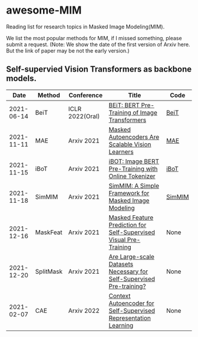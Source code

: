 # awesome-MIM
Reading list for research topics in Masked Image Modeling(MIM).

We list the most popular methods for MIM, if I missed something, please submit a request.
(Note: We show the date of the first version of Arxiv here. But the link of paper may be not the early version.)

## Self-supervied Vision Transformers as backbone models.
Date|Method|Conference|Title|Code
-----|----|-----|-----|-----
2021-06-14|BeiT|ICLR 2022(Oral)|[BEiT: BERT Pre-Training of Image Transformers](https://arxiv.org/abs/2106.08254)|[BeiT](https://github.com/microsoft/unilm/tree/master/beit)
2021-11-11|MAE|Arxiv 2021|[Masked Autoencoders Are Scalable Vision Learners](https://arxiv.org/pdf/2111.06377.pdf)|[MAE](https://github.com/facebookresearch/mae)
2021-11-15|iBoT|Arxiv 2021|[iBOT: Image BERT Pre-Training with Online Tokenizer](https://arxiv.org/pdf/2111.07832.pdf)|[iBoT](https://github.com/bytedance/ibot)
2021-11-18|SimMIM|Arxiv 2021|[SimMIM: A Simple Framework for Masked Image Modeling](https://arxiv.org/pdf/2111.09886.pdf)|[SimMIM](https://github.com/microsoft/SimMIM)
2021-12-16|MaskFeat|Arxiv 2021|[Masked Feature Prediction for Self-Supervised Visual Pre-Training](https://arxiv.org/pdf/2112.09133.pdf)|None
2021-12-20|SplitMask|Arxiv 2021|[Are Large-scale Datasets Necessary for Self-Supervised Pre-training?](https://arxiv.org/pdf/2112.10740.pdf)|None
2021-02-07|CAE|Arxiv 2022|[Context Autoencoder for Self-Supervised Representation Learning](https://arxiv.org/pdf/2202.03026.pdf)|None

